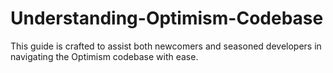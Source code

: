 # Understanding-Optimism-Codebase
This guide is crafted to assist both newcomers and seasoned developers in navigating the Optimism codebase with ease. 
